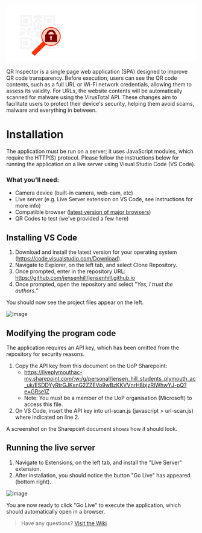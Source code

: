 ![QR Inspector Logo Banner](https://github.com/jensenhill/jensenhill.github.io/blob/96f4482d460bc31ed2b7f814e7225470bbbb3b5e/assets/Banner%20White.png)

QR Inspector is a single page web application (SPA) designed to improve QR code transparency. Before execution, users can see the QR code contents, such as a full URL or Wi-Fi network credentials, allowing them to assess its validity. For URLs, the website contents will be automatically scanned for malware using the VirusTotal API. These changes aim to facilitate users to protect their device's security, helping them avoid scams, malware and everything in between.

# Installation
The application must be run on a server; it uses JavaScript modules, which require the HTTP(S) protocol. Please follow the instructions below for running the application on a live server using Visual Studio Code (VS Code).

### What you'll need:
- Camera device (built-in camera, web-cam, etc)
- Live server (e.g. Live Server extension on VS Code, see instructions for more info)
- Compatible browser ([latest version of major browsers](https://github.com/jensenhill/jensenhill.github.io/wiki/Supported-Devices-&-Browsers))
- QR Codes to test (we've provided a few here)

## Installing VS Code
1. Download and install the latest version for your operating system (https://code.visualstudio.com/Download).
2. Navigate to Explorer, on the left tab, and select Clone Repository.
3. Once prompted, enter in the repository URL: https://github.com/jensenhill/jensenhill.github.io
4. Once prompted, open the repository and select "_Yes, I trust the authors."_

  You should now see the project files appear on the left.

  ![image](https://github.com/jensenhill/jensenhill.github.io/assets/91635059/a64c55f3-dfaa-421b-a7a0-b6b0233b3a15)

## Modifying the program code
The application requires an API key, which has been omitted from the repository for security reasons.
1. Copy the API key from this document on the UoP Sharepoint:
   - https://liveplymouthac-my.sharepoint.com/:w:/g/personal/jensen_hill_students_plymouth_ac_uk/ESDDYyRtrGJKsnG2ZZEVo9wBzKKVVnrH8bjzRIWhwYJ-pQ?e=GRse1Z
   - Note: You must be a member of the UoP organisation (Microsoft) to access this file.
2. On VS Code, insert the API key into url-scan.js (javascript > url-scan.js) where indicated on line 2.

  A screenshot on the Sharepoint document shows how it should look.

## Running the live server
1. Navigate to Extensions, on the left tab, and install the "Live Server" extension.
2. After installation, you should notice the button "Go Live" has appeared (bottom right).

  ![image](https://github.com/jensenhill/jensenhill.github.io/assets/91635059/0c9630a8-5cb4-4b1b-973b-4a33f41d9634)

  You are now ready to click "Go Live" to execute the application, which should automatically open in a browser.
  
  

> Have any questions? [Visit the Wiki](https://github.com/jensenhill/jensenhill.github.io/wiki)

